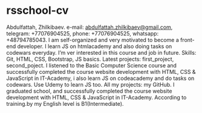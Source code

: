 # rsschool-cv
Abdulfattah, Zhilkibaev.
e-mail: abdulfattah.zhilkibaev@gmail.com, telegram: +77076904525, phone: +77076904525, whatsapp: +48794785043.
I am self-organized and very motivated to become a front-end developer. I learn JS on htmlacademy and also doing tasks on codewars everyday. I’m ver interested in this course and job in future.
Skills: Git, HTML, CSS, Bootstrap, JS basics.
Latest projects: first_project, second_poject.
I listened to the Basic Computer Science course and successfully completed the course website development with HTML, CSS & JavaScript in IT-Academy, i also learn JS on codeacademy and do tasks on codewars. Use Udemy to learn JS too. All my projects: my GitHub.
I graduated school, and successfully completed the course website development with HTML, CSS & JavaScript in IT-Academy.
According to training.by my English level is B1(Intermediate).
